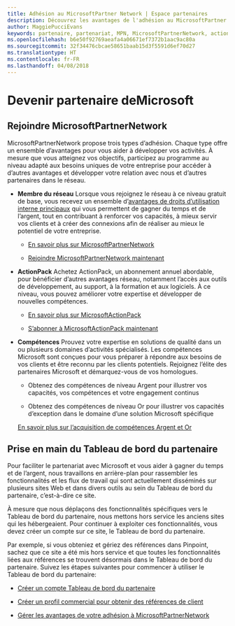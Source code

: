 ```yaml
---
title: Adhésion au MicrosoftPartner Network | Espace partenaires
description: Découvrez les avantages de l'adhésion au MicrosoftPartner Network.
author: MaggiePucciEvans
keywords: partenaire, partenariat, MPN, MicrosoftPartnerNetwork, action pack, MAPS, abonnement action pack, avantages, avantages MPN, adhésion
ms.openlocfilehash: b6e50f92769aeafa4a06671ef7372b1aac9ac80a
ms.sourcegitcommit: 32f34476cbcae58651baab15d3f5591d6ef70d27
ms.translationtype: HT
ms.contentlocale: fr-FR
ms.lasthandoff: 04/08/2018
---
```

# <a name="partner-with-microsoft"></a>Devenir partenaire deMicrosoft

## <a name="join-the-microsoft-partner-network"></a>Rejoindre MicrosoftPartnerNetwork

MicrosoftPartnerNetwork propose trois types d’adhésion. Chaque type offre un ensemble d’avantages pour vous aider à développer vos activités. À mesure que vous atteignez vos objectifs, participez au programme au niveau adapté aux besoins uniques de votre entreprise pour accéder à d’autres avantages et développer votre relation avec nous et d’autres partenaires dans le réseau.

-   **Membre du réseau** Lorsque vous rejoignez le réseau à ce niveau gratuit de base, vous recevez un ensemble d’[avantages de droits d’utilisation interne principaux](https://partner.microsoft.com/membership/core-benefits) qui vous permettent de gagner du temps et de l’argent, tout en contribuant à renforcer vos capacités, à mieux servir vos clients et à créer des connexions afin de réaliser au mieux le potentiel de votre entreprise.

    -   [En savoir plus sur MicrosoftPartnerNetwork](https://partner.microsoft.com/membership/how-it-works)

    -   [Rejoindre MicrosoftPartnerNetwork maintenant](https://partners.microsoft.com/PartnerProgram/simplifiedenrollment.aspx)

-   **ActionPack** Achetez ActionPack, un abonnement annuel abordable, pour bénéficier d’autres avantages réseau, notamment l’accès aux outils de développement, au support, à la formation et aux logiciels. À ce niveau, vous pouvez améliorer votre expertise et développer de nouvelles compétences.

    -   [En savoir plus sur MicrosoftActionPack](https://partner.microsoft.com/membership/action-pack)

    -   [S’abonner à MicrosoftActionPack maintenant](mpn-get-action-pack.md)

-   **Compétences** Prouvez votre expertise en solutions de qualité dans un ou plusieurs domaines d’activités spécialisés. Les compétences Microsoft sont conçues pour vous préparer à répondre aux besoins de vos clients et être reconnu par les clients potentiels. Rejoignez l’élite des partenaires Microsoft et démarquez-vous de vos homologues.

    -   Obtenez des compétences de niveau Argent pour illustrer vos capacités, vos compétences et votre engagement continus

    -   Obtenez des compétences de niveau Or pour illustrer vos capacités d’exception dans le domaine d’une solution Microsoft spécifique

    [En savoir plus sur l’acquisition de compétences Argent et Or](https://partner.microsoft.com/membership/competencies)

   
## <a name="get-started-with-the-partner-dashboard"></a>Prise en main du Tableau de bord du partenaire

Pour faciliter le partenariat avec Microsoft et vous aider à gagner du temps et de l’argent, nous travaillons en arrière-plan pour rassembler les fonctionnalités et les flux de travail qui sont actuellement disséminés sur plusieurs sites Web et dans divers outils au sein du Tableau de bord du partenaire, c’est-à-dire ce site. 

À mesure que nous déplaçons des fonctionnalités spécifiques vers le Tableau de bord du partenaire, nous mettons hors service les anciens sites qui les hébergeaient. Pour continuer à exploiter ces fonctionnalités, vous devez créer un compte sur ce site, le Tableau de bord du partenaire. 

Par exemple, si vous obteniez et gériez des références dans Pinpoint, sachez que ce site a été mis hors service et que toutes les fonctionnalités liées aux références se trouvent désormais dans le Tableau de bord du partenaire. Suivez les étapes suivantes pour commencer à utiliser le Tableau de bord du partenaire:   

-   [Créer un compte Tableau de bord du partenaire](mpn-create-a-partner-center-account.md)

-   [Créer un profil commercial pour obtenir des références de client](create-a-marketing-profile.md)

-   [Gérer les avantages de votre adhésion à MicrosoftPartnerNetwork](manage-your-partner-network-benefits.md)

